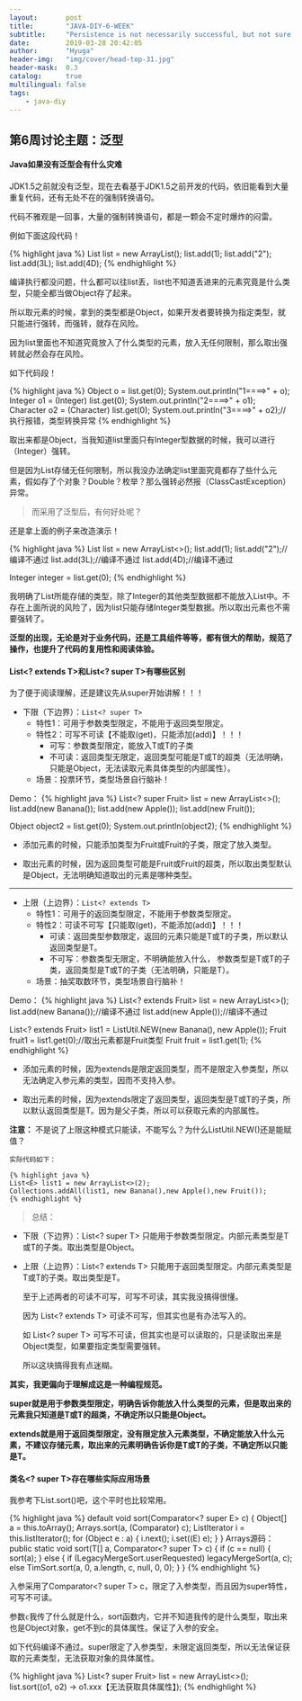 ```yaml
---
layout:       post
title:        "JAVA-DIY-6-WEEK"
subtitle:     "Persistence is not necessarily successful, but not sure will not succeed."
date:         2019-03-28 20:42:05
author:       "Hyuga"
header-img:   "img/cover/head-top-31.jpg"
header-mask:  0.3
catalog:      true
multilingual: false
tags:
    - java-diy
---
```


## 第6周讨论主题：泛型

#### Java如果没有泛型会有什么灾难
 
JDK1.5之前就没有泛型，现在去看基于JDK1.5之前开发的代码，依旧能看到大量重复代码，还有无处不在的强制转换语句。

代码不雅观是一回事，大量的强制转换语句，都是一颗会不定时爆炸的闷雷。

例如下面这段代码！

{% highlight java %}
List list = new ArrayList();
list.add(1);
list.add("2");
list.add(3L);
list.add(4D);
{% endhighlight %}

编译执行都没问题，什么都可以往list丢，list也不知道丢进来的元素究竟是什么类型，只能全都当做Object存了起来。

所以取元素的时候，拿到的类型都是Object，如果开发者要转换为指定类型，就只能进行强转，而强转，就存在风险。

因为list里面也不知道究竟放入了什么类型的元素，放入无任何限制，那么取出强转就必然会存在风险。

如下代码段！

{% highlight java %}
Object o = list.get(0);
System.out.println("1====>" + o);
Integer o1 = (Integer) list.get(0);
System.out.println("2====>" + o1);
Character o2 = (Character) list.get(0);
System.out.println("3====>" + o2);//执行报错，类型转换异常
{% endhighlight %}

取出来都是Object，当我知道list里面只有Integer型数据的时候，我可以进行（Integer）强转。

但是因为List存储无任何限制，所以我没办法确定list里面究竟都存了些什么元素，假如存了个对象？Double？枚举？那么强转必然报（ClassCastException）异常。

> 而采用了泛型后，有何好处呢？

还是拿上面的例子来改造演示！

{% highlight java %}
List<Integer> list = new ArrayList<>();
list.add(1);
list.add("2");//编译不通过
list.add(3L);//编译不通过
list.add(4D);//编译不通过

Integer integer = list.get(0);
{% endhighlight %}

我明确了List所能存储的类型，除了Integer的其他类型数据都不能放入List中。不存在上面所说的风险了，因为list只能存储Integer类型数据。所以取出元素也不需要强转了。

**泛型的出现，无论是对于业务代码，还是工具组件等等，都有很大的帮助，规范了操作，也提升了代码的复用性和阅读体验。**

#### List<? extends T>和List<? super T>有哪些区别

为了便于阅读理解，还是建议先从super开始讲解！！！

- 下限（下边界）：`List<? super T>`
    - 特性1：可用于参数类型限定，不能用于返回类型限定。
    - 特性2：可写不可读【不能取(get)，只能添加(add)】！！！
        - 可写：参数类型限定，能放入T或T的子类
        - 不可读：返回类型无限定，返回类型可能是T或T的超类（无法明确，只能是Object，无法读取元素具体类型的内部属性）。
    - 场景：投票环节，类型场景自行脑补！

Demo：
{% highlight java %}
List<? super Fruit> list = new ArrayList<>();	
list.add(new Banana());
list.add(new Apple());
list.add(new Fruit());

Object object2 = list.get(0);
System.out.println(object2);
{% endhighlight %}

- 添加元素的时候，只能添加类型为Fruit或Fruit的子类，限定了放入类型。

- 取出元素的时候，因为返回类型可能是Fruit或Fruit的超类，所以取出类型默认是Object，无法明确知道取出的元素是哪种类型。

---

- 上限（上边界）：`List<? extends T>`
    - 特性1：可用于的返回类型限定，不能用于参数类型限定。
    - 特性2：可读不可写【只能取(get)，不能添加(add)】！！！
        - 可读：返回类型参数限定，返回的元素只能是T或T的子类，所以默认返回类型是T。
        - 不可写：参数类型无限定，不明确能放入什么，
        参数类型是T或T的子类，返回类型是T或T的子类（无法明确，只能是T）。
    - 场景：抽奖取数环节，类型场景自行脑补！

Demo：
{% highlight java %}
List<? extends Fruit> list = new ArrayList<>();
list.add(new Banana());//编译不通过
list.add(new Apple());//编译不通过

List<? extends Fruit> list1 = ListUtil.NEW(new Banana(), new Apple());
Fruit fruit1 = list1.get(0);//取出元素都是Fruit类型
Fruit fruit = list1.get(1);
{% endhighlight %}

- 添加元素的时候，因为extends是限定返回类型，而不是限定入参类型，所以无法确定入参元素的类型，因而不支持入参。

- 取出元素的时候，因为extends限定了返回类型，返回类型是T或T的子类，所以默认返回类型是T。因为是父子类，所以可以获取元素的内部属性。

**注意：**
    不是说了上限这种模式只能读，不能写么？为什么ListUtil.NEW()还是能赋值？

    实际代码如下：
    
    {% highlight java %}
    List<E> list1 = new ArrayList<>(2);
    Collections.addAll(list1, new Banana(),new Apple(),new Fruit());
    {% endhighlight %}

> 总结：

- 下限（下边界）：List<? super T>   只能用于参数类型限定。内部元素类型是T或T的子类。取出类型是Object。

- 上限（上边界）：List<? extends T> 只能用于返回类型限定。内部元素类型是T或T的子类。取出类型是T。

    至于上述两者的可读不可写，可写不可读，其实我没搞得很懂。

    因为 List<? extends T> 可读不可写，但其实也是有办法写入的。

    如 List<? super T> 可写不可读，但其实也是可以读取的，只是读取出来是Object类型，如果要指定类型需要强转。
    
    所以这块搞得我有点迷糊。

**其实，我更偏向于理解成这是一种编程规范。**

**super就是用于参数类型限定，明确告诉你能放入什么类型的元素，但是取出来的元素我只知道是T或T的超类，不确定所以只能是Object。**

**extends就是用于返回类型限定，没有限定放入元素类型，不确定能放入什么元素，不建议存储元素，取出来的元素明确告诉你是T或T的子类，不确定所以只能是T。**

#### 类名<? super T>存在哪些实际应用场景

我参考下List.sort()吧，这个平时也比较常用。

{% highlight java %}
default void sort(Comparator<? super E> c) {
Object[] a = this.toArray();
Arrays.sort(a, (Comparator) c);
ListIterator<E> i = this.listIterator();
	for (Object e : a) {
	    i.next();
	    i.set((E) e);
	}
} 
Arrays源码：
public static <T> void sort(T[] a, Comparator<? super T> c) {
    if (c == null) {
        sort(a);
    } else {
        if (LegacyMergeSort.userRequested)
            legacyMergeSort(a, c);
        else
            TimSort.sort(a, 0, a.length, c, null, 0, 0);
    }
}
{% endhighlight %}

入参采用了Comparator<? super T> c，限定了入参类型，而且因为super特性，可写不可读。

参数`c`我传了什么就是什么，sort函数内，它并不知道我传的是什么类型，取出来也是Object对象，get不到c的具体属性。保证了入参的安全。

如下代码编译不通过。super限定了入参类型，未限定返回类型，所以无法保证获取的元素类型，无法获取对象的具体属性。

{% highlight java %}
List<? super Fruit> list = new ArrayList<>();
list.sort((o1, o2) -> o1.xxx【无法获取具体属性】);
{% endhighlight %}
